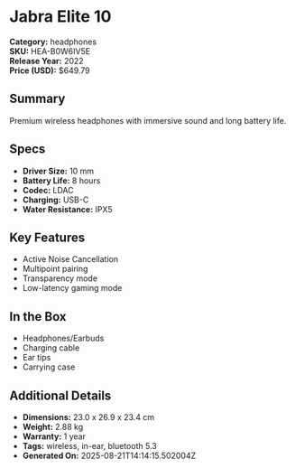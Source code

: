 # Jabra Elite 10
**Category:** headphones  
**SKU:** HEA-B0W6IV5E  
**Release Year:** 2022  
**Price (USD):** $649.79

## Summary
Premium wireless headphones with immersive sound and long battery life.

## Specs
- **Driver Size:** 10 mm
- **Battery Life:** 8 hours
- **Codec:** LDAC
- **Charging:** USB-C
- **Water Resistance:** IPX5

## Key Features
- Active Noise Cancellation
- Multipoint pairing
- Transparency mode
- Low-latency gaming mode

## In the Box
- Headphones/Earbuds
- Charging cable
- Ear tips
- Carrying case

## Additional Details
- **Dimensions:** 23.0 x 26.9 x 23.4 cm
- **Weight:** 2.88 kg
- **Warranty:** 1 year
- **Tags:** wireless, in-ear, bluetooth 5.3
- **Generated On:** 2025-08-21T14:14:15.502004Z